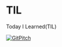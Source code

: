 # TIL
Today I Learned(TIL)

[![GitPitch](https://gitpitch.com/assets/badge.svg)](https://gitpitch.com/friendbear/TIL/master)


